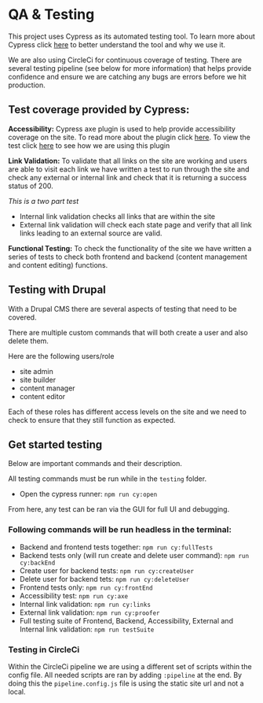 # QA & Testing

This project uses Cypress as its automated testing tool. To learn more about Cypress click [here](https://docs.cypress.io/guides/overview/why-cypress#What-you-ll-learn) to better understand the tool and why we use it.

We are also using CircleCi for continuous coverage of testing. There are several testing pipeline (see below for more information) that helps provide confidence and ensure we are catching any bugs are errors before we hit production.

## Test coverage provided by Cypress:

__Accessibility:__ Cypress axe plugin is used to help provide accessibility coverage on the site. To read more about the plugin click [here](https://github.com/component-driven/cypress-axe). To view the test click [here](/testing/cypress/e2e/accessibility/axe.cy.js) to see how we are using this plugin

__Link Validation:__ To validate that all links on the site are working and users are able to visit each link we have written a test to run through the site and check any external or internal link and check that it is returning a success status of 200.

_This is a two part test_

- Internal link validation checks all links that are within the site
- External link validation will check each state page and verify that all link links leading to an external source are valid.


__Functional Testing:__ To check the functionality of the site we have written a series of tests to check both frontend and backend (content management and content editing) functions.

## Testing with Drupal
With a Drupal CMS there are several aspects of testing that need to be covered.

There are multiple custom commands that will both create a user and also delete them.

Here are the following users/role
- site admin
- site builder
- content manager
- content editor

Each of these roles has different access levels on the site and we need to check to ensure that they still function as expected.


## Get started testing
Below are important commands and their description.

All testing commands must be run while in the `testing` folder.

- Open the cypress runner: `npm run cy:open`

From here, any test can be ran via the GUI for full UI and debugging.

### Following commands will be run headless in the terminal:

- Backend and frontend tests together: `npm run cy:fullTests`
- Backend tests only (will run create and delete user command): `npm run cy:backEnd`
- Create user for backend tests: `npm run cy:createUser`
- Delete user for backend tets: `npm run cy:deleteUser`
- Frontend tests only: `npm run cy:frontEnd`
- Accessibility test: `npm run cy:axe`
- Internal link validation: `npm run cy:links`
- External link validation: `npm run cy:proofer`
- Full testing suite of Frontend, Backend, Accessibility, External and Internal link validation: `npm run testSuite`

### Testing in CircleCi
Within the CircleCi pipeline we are using a different set of scripts within the config file.  All needed scripts are ran by adding `:pipeline` at the end.  By doing this the `pipeline.config.js` file is using the static site url and not a local.
